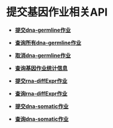 # 提交基因作业相关API<a name="dli_02_0139"></a>

-   **[提交dna-germline作业](提交dna-germline作业.md)**  

-   **[查询所有dna-germline作业](查询所有dna-germline作业.md)**  

-   **[取消dna-germline作业](取消dna-germline作业.md)**  

-   **[查询基因作业统计信息](查询基因作业统计信息.md)**  

-   **[提交rna-diffExpr作业](提交rna-diffExpr作业.md)**  

-   **[查询rna-diffExpr作业](查询rna-diffExpr作业.md)**  

-   **[提交dna-somatic作业](提交dna-somatic作业.md)**  

-   **[查询dna-somatic作业](查询dna-somatic作业.md)**  


